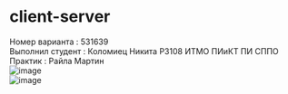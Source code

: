 # client-server
Номер варианта : 531639  
Выполнил студент : Коломиец Никита Р3108 ИТМО ПИиКТ ПИ СППО  
Практик : Райла Мартин  
![image](https://github.com/Nokitka/client-server/assets/72339455/e31107e2-7a0b-4207-b50a-fbef6758f357)  
![image](https://github.com/Nokitka/client-server/assets/72339455/99635319-f576-4ea5-96ce-c065988faca2)
